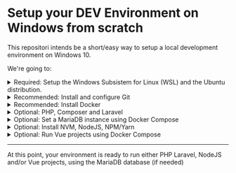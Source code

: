# Setup your DEV Environment on Windows from scratch

This repositori intends be a short/easy way to setup a local development environment on Windows 10.

We're going to:

<details>
<summary>Required: Setup the Windows Subsistem for Linux (WSL) and the Ubuntu distribution.</summary>

Run the following command on Windows PowerShell:
```Shell
wsl --install ubuntu
```
Once the instalation is complete, you'll be able to open a new WSL Ubuntu terminal.

Update the `apt` package index
```bash
sudo apt update && sudo apt upgrade -y
```
Install the following essential packages
```bash
sudo apt install zip unzip
```
</details>

<details>
<summary>Recommended: Install and configure Git</summary>

Install Git
```bash
sudo apt install git
```
Generate an SSH key using the following command:
```bash
ssh-keygen -t ed25519 -C "you@domain.com"
```
Copy the content of your public key.
```bash
cat ~/.ssh/id_ed25519.pub
```
Got to your [Github account settings -> SSH Keys / Add new](https://github.com/settings/ssh/new), type a title (whatever you want), paste your key (previously coppied) into the "Key" textarea field and click the "Add SSH Key" button to submit.

Back to your terminal, run the following commands:
> replace the path, your name and your mail with the proper values.
```bash
git config --global core.sshCommand "ssh -i ~/.ssh/id_ed25519"
```
```bash
git config --global user.name "your name"
```
```bash
git config --global user.email "you@domain.com"
```
We're ready to begin interacting with Github repositories.

</details>

<details>
<summary>Recommended: Install Docker</summary>

Follow "Install Docker Engine on Ubuntu" documentation at https://docs.docker.com/engine/install/ubuntu/

```bash
sudo apt install -y ca-certificates curl gnupg lsb-release
```
```bash
sudo mkdir -m 0755 -p /etc/apt/keyrings && \
curl -fsSL https://download.docker.com/linux/ubuntu/gpg | sudo gpg --dearmor -o /etc/apt/keyrings/docker.gpg
```
```bash
echo \
  "deb [arch=$(dpkg --print-architecture) signed-by=/etc/apt/keyrings/docker.gpg] https://download.docker.com/linux/ubuntu \
  $(lsb_release -cs) stable" | sudo tee /etc/apt/sources.list.d/docker.list > /dev/null
```
```bash
sudo apt update && \
sudo apt install -y docker-ce docker-ce-cli containerd.io docker-buildx-plugin docker-compose-plugin docker-compose
```
```bash
sudo groupadd docker
sudo usermod -aG docker $USER
sudo service docker start
```
> I miss some configuration/instruction to set the docker service to start automatically. So, we still need to start docker service everytime the system is restarted.
<!-- TODO Improve this in order to set docker service run automaticaly -->

Verify that you can run docker commands without sudo 
```bash
docker run hello-world
```
> If this doens't work, try to close and open a new terminal session.

</details>

<details>
<summary>Optional: PHP, Composer and Laravel</summary>

```bash
sudo apt install php-fpm php-mbstring php-xml php-mysql php-curl php-zip
```

### Install Composer
```bash
curl -sS https://getcomposer.org/installer | sudo php -- --install-dir=/usr/local/bin --filename=composer```
```   
Add the following to `.bashrc` file (`nano ~/.bashrc`)
```bash
export PATH="~/.config/composer/vendor/bin:$PATH"
```
And now we're ready to create a new Laravel project
```bash
composer create-project --prefer-dist laravel/laravel YOUR_PROJECT_NAME
```
</details>

<details>
<summary>Optional: Set a MariaDB instance using Docker Compose</summary>

Create a `docker-compose.yml`  file with the following content (or adapt as to your needs):
```yaml
version: '2'
services:
  mysql:
    container_name: mariadb
    restart: always
    image: mariadb:latest
    environment:
      MYSQL_ROOT_PASSWORD: 'password'
      MYSQL_USER: 'test'
      MYSQL_PASS: 'pass'
    volumes:
      - ~/projects/database/mariadb:/var/lib/mysql
    ports:
      - 3306:3306
```
* the `volumes` specifies that the database data will be persisted on `~/projects/database/mariadb` folder.

We're now able to start the database service using the following command:
```bash
docker-compose up -d
```
</details>

<details>
<summary>Optional: Install NVM, NodeJS, NPM/Yarn</summary>

Easiest way is to install the NVM (Node Version Manager)
```bash
curl https://raw.githubusercontent.com/creationix/nvm/master/install.sh | bash 
source ~/.bashrc
```
And then install Node using NVM
```
nvm install node
```
And now we check the installed versions
```bash
$ nvm --version
0.39.3
$ node --version
v19.7.0
$ npm --version
9.5.0
```
And we're ready to create a new project
```bash
npx create-react-app YOUR_PROJECT_NAME
```

> If you want to use Yarn and it's not yet installed, run:
```bash
npm install -g yarn
```

</details>

<details>
<summary>Optional: Run Vue projects using Docker Compose</summary>

> Previous step: **Install NVM, NodeJS, NPM/Yarn** is required

In order to run Vue applications, it's also required to install the Vue package.

```bash
npm install -g @vue/cli
```

Then we're able to create a new Vue project.

```bash
vue create YOUR_PROJECT_NAME
```

Now we can choose to either run our project using the `npm run serve` command or creating a `docker-compose` file.

So, as we aim to use Docker, let's create a `docker-compose.yml` file inside the new project root folder with the following content:

```yaml
version: '3'
services:
  app:
    # chosing the node image as below or any other (eg. latest)
    image: node:14-alpine
    # Defining the default folder of our application on the container
    working_dir: /app
    ports:
      - '8080:8080'
    volumes:
      # pointing our project root folder to the working dir defined above
      - '.:/app'
    # npm will install our vue dependencies and run our app
    command: sh -c 'npm install && npm run serve'
```

And now everything must be working. Let's run this service ...

```bash
docker-compose up
```

If there's no errors, we can just make it run in the background by adding the flag `-d`.

```bash
docker-compose up -d
```

</details>

---
At this point, your environment is ready to run either PHP Laravel, NodeJS and/or Vue projects, using the MariaDB database (if needed)
